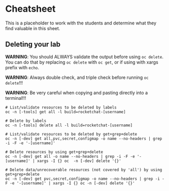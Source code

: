 # Cheatsheet
This is a placeholder to work with the students and determine what they find valuable in this sheet. 

## Deleting your lab
__WARNING__: You should ALWAYS validate the output before using `oc delete`. You can do that by replacing `oc delete` with `oc get`, or if using with xargs prefix with `echo`.

__WARNING__: Always double check, and triple check before running `oc delete`!!!

__WARNING__: Be very careful when copying and pasting directly into a terminal!!!

```
# List/validate resources to be deleted by labels
oc -n [-tools] get all -l build=rocketchat-[username]

# Delete by labels
oc -n [-tools] delete all -l build=rocketchat-[username]

# List/validate resources to be deleted by get+grep+delete
oc -n [-dev] get all,pvc,secret,configmap -o name --no-headers | grep -i -F -e '-[username]'

# Delete resources by using get+grep+delete
oc -n [-dev] get all -o name --no-headers | grep -i -F -e '-[username]' | xargs -I {} oc  -n [-dev] delete '{}'

# Delete data/unrecoverable resources (not covered by 'all') by using get+grep+delete
oc -n [-dev] get pvc,secret,configmap -o name --no-headers | grep -i -F -e '-[username]' | xargs -I {} oc -n [-dev] delete '{}'

```
